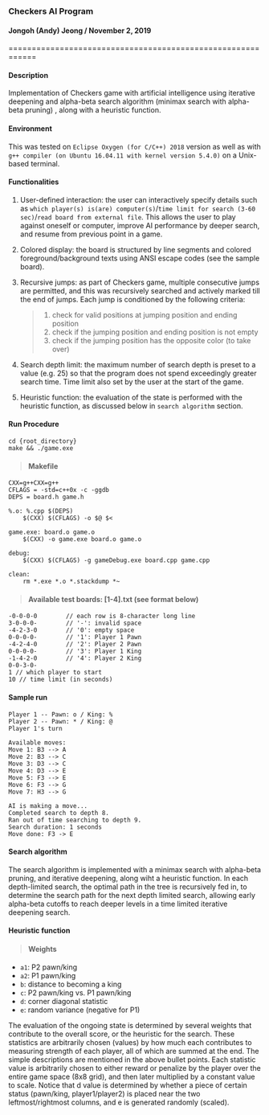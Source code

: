 ### Checkers AI Program
#### Jongoh (Andy) Jeong / November 2, 2019

============================================================

#### Description

Implementation of Checkers game with artificial intelligence using iterative deepening and alpha-beta search algorithm (minimax search with alpha-beta pruning) , along with a heuristic function.

#### Environment

This was tested on ``Eclipse Oxygen (for C/C++) 2018`` version as well as with ``g++ compiler (on Ubuntu 16.04.11 with kernel version 5.4.0)`` on a Unix-based terminal.

#### Functionalities
1. User-defined interaction: the user can interactively specify details such as `which player(s) is(are) computer(s)`/`time limit for search (3-60 sec)`/`read board from external file`. This allows the user to play against oneself or computer, improve AI performance by deeper search, and resume from previous point in a game.
2. Colored display: the board is structured by line segments and colored foreground/background texts using ANSI escape codes (see the sample board).
3. Recursive jumps: as part of Checkers game, multiple consecutive jumps are permitted, and this was recursively searched and actively marked till the end of jumps. Each jump is conditioned by the
following criteria:
    > 1) check for valid positions at jumping position and ending position
    > 2) check if the jumping position and ending position is not empty
    > 3) check if the jumping position has the opposite color (to take over)

4. Search depth limit: the maximum number of search depth is preset to a value (e.g. 25) so that the program does not spend exceedingly greater search time. Time limit also set by the user at the start of the game.
5. Heuristic function: the evaluation of the state is performed with the heuristic function, as discussed below in `search algorithm` section.

#### Run Procedure
```
cd {root_directory}
make && ./game.exe
```
>#### Makefile
```
CXX=g++CXX=g++
CFLAGS = -std=c++0x -c -ggdb 
DEPS = board.h game.h

%.o: %.cpp $(DEPS)
	$(CXX) $(CFLAGS) -o $@ $<

game.exe: board.o game.o
	$(CXX) -o game.exe board.o game.o

debug:
	$(CXX) $(CFLAGS) -g gameDebug.exe board.cpp game.cpp

clean:
	rm *.exe *.o *.stackdump *~
```
> #### Available test boards: [1-4].txt (see format below)
```
-0-0-0-0        // each row is 8-character long line
3-0-0-0-        // '-': invalid space
-4-2-3-0        // '0': empty space
0-0-0-0-        // '1': Player 1 Pawn
-4-2-4-0        // '2': Player 2 Pawn
0-0-0-0-        // '3': Player 1 King
-1-4-2-0        // '4': Player 2 King
0-0-3-0-
1 // which player to start
10 // time limit (in seconds)
```
#### Sample run

```
Player 1 -- Pawn: o / King: %
Player 2 -- Pawn: * / King: @
Player 1's turn

Available moves:
Move 1: B3 --> A
Move 2: B3 --> C
Move 3: D3 --> C
Move 4: D3 --> E
Move 5: F3 --> E
Move 6: F3 --> G
Move 7: H3 --> G

AI is making a move...
Completed search to depth 8.
Ran out of time searching to depth 9.
Search duration: 1 seconds
Move done: F3 -> E
```

#### Search algorithm
The search algorithm is implemented with a minimax search with alpha-beta pruning, and iterative deepening, along wiht a heuristic function. In each depth-limited search, the optimal path in the tree is recursively fed in, to determine the search path for the next depth limited search, allowing early alpha-beta cutoffs to reach deeper levels in a time limited iterative deepening search.

#### Heuristic function
> #### Weights
- `a1`: P2 pawn/king
- `a2`: P1 pawn/king
- `b`: distance to becoming a king
- `c`: P2 pawn/king vs. P1 pawn/king
- `d`: corner diagonal statistic
- `e`: random variance (negative for P1)

The evaluation of the ongoing state is determined by several weights that contribute to the overall score, or the heuristic for the search. These statistics are arbitrarily chosen (values) by how much each contributes to measuring strength of each player, all of which are summed at the end. The simple descriptions are mentioned in the above bullet points. Each statistic value is arbitrarily chosen to either reward or penalize by the player over the entire game space (8x8 grid), and then later multiplied by a constant value to scale. Notice that d value is determined by whether a piece of certain status (pawn/king, player1/player2) is placed near the two leftmost/rightmost columns, and e is generated randomly (scaled).
